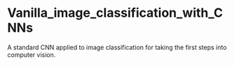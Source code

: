 # Vanilla_image_classification_with_CNNs
A standard CNN applied to image classification for taking the first steps into computer vision.
